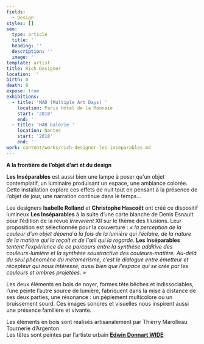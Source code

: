 ```yaml
---
fields:
  - Design
styles: []
seo:
  type: article
  title: ''
  heading: ''
  description: ''
  image: ''
template: artist
title: Rich Designer
location: ''
birth: 0
death: 0
expose: true
exhibitions:
  - title: 'MAD (Multiple Art Days) '
    location: Paris Hôtel de la Monnaie
    start: '2018'
    end: ''
  - title: 'HAB Galerie '
    location: Nantes
    start: '2018'
    end: ''
work: content/works/rich-designer-les-inseparables.md
---
```

**A la frontière de l’objet d’art et du design**

**Les Inséparables** est aussi bien une lampe à poser qu'un objet contemplatif, un luminaire produisant un espace, une ambiance colorée. Cette installation explore ces effets de nuit tout en pensant à la présence de l’objet de jour, une narration continue dans le temps...

Les designers **Isabelle Rolland** et **Christophe Hascoët** ont créé ce dispositif lumineux **Les Inséparables** à la suite d’une carte blanche de Denis Esnault pour l’édition de la revue _Irreverent_ XII sur le thème des Illusions. Leur proposition est sélectionnée pour la couverture : _« la perception de la couleur d’un objet dépend à la fois de la lumière qui l’éclaire, de la nature de la matière qui la reçoit et de l’œil qui la regarde._ **Les Inséparables** _tentent l’expérience de ce parcours entre la synthèse additive des couleurs-lumière et la synthèse soustractive des couleurs-matière. Au-delà du seul phénomène du métamérisme, c’est le dialogue entre émetteur et récepteur qui nous intéresse, aussi bien que l’espace qui se crée par les couleurs et ombres projetées. »_

Les deux éléments en bois de noyer, formes tête bêches et indissociables, l’une peinte l’autre source de lumière, fabriquent dans la mise à distance de ses deux parties, une résonance : un pépiement multicolore ou un bruissement sourd. Ces images sonores et visuelles nous inspirent aussi une présence familière et vivante.

Les éléments en bois sont réalisés artisanalement par Thierry Marolleau Tournerie d’Argenton  
Les têtes sont peintes par l’artiste urbain [**Edwin Donnart WIDE**](https://galeriegaia.fr/artists/edwin-wide/ "EDWIN WIDE")
